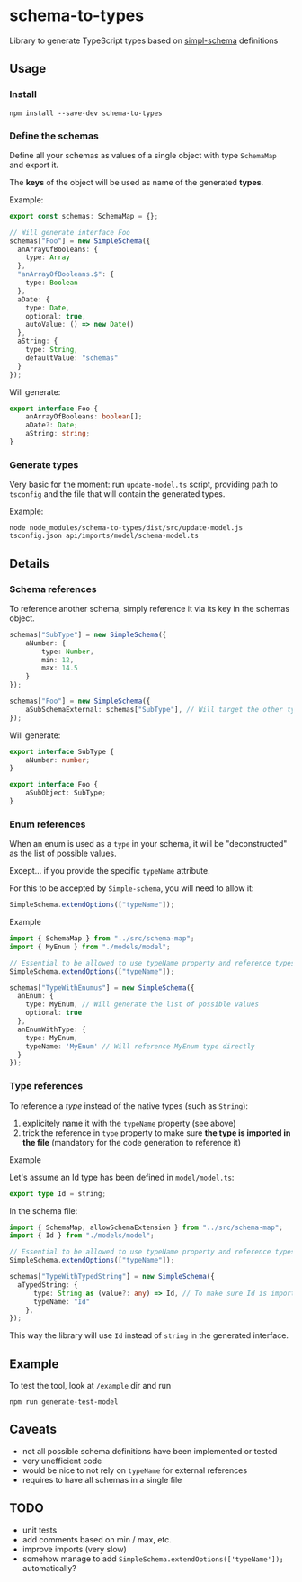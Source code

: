 # schema-to-types
Library to generate TypeScript types based on [simpl-schema](https://github.com/aldeed/simpl-schema) definitions

## Usage

### Install
```shell script
npm install --save-dev schema-to-types
```

### Define the schemas

Define all your schemas as values of a single object with type `SchemaMap` and export it.

The **keys** of the object will be used as name of the generated **types**.

Example:

```typescript
export const schemas: SchemaMap = {};

// Will generate interface Foo
schemas["Foo"] = new SimpleSchema({
  anArrayOfBooleans: {
    type: Array
  },
  "anArrayOfBooleans.$": {
    type: Boolean
  },
  aDate: {
    type: Date,
    optional: true,
    autoValue: () => new Date()
  },
  aString: {
    type: String,
    defaultValue: "schemas"
  }
});
```

Will generate:

```typescript
export interface Foo {
    anArrayOfBooleans: boolean[];
    aDate?: Date;
    aString: string;
}
```

### Generate types
Very basic for the moment: run `update-model.ts` script,
providing path to `tsconfig` and the file that will contain the generated types.

Example:

```shell script
node node_modules/schema-to-types/dist/src/update-model.js tsconfig.json api/imports/model/schema-model.ts
```

## Details

### Schema references

To reference another schema, simply reference it via its key in the schemas object.

```typescript
schemas["SubType"] = new SimpleSchema({
    aNumber: {
        type: Number,
        min: 12,
        max: 14.5
    }
});

schemas["Foo"] = new SimpleSchema({
    aSubSchemaExternal: schemas["SubType"], // Will target the other type
});
```

Will generate:

```typescript
export interface SubType {
    aNumber: number;
}

export interface Foo {
    aSubObject: SubType;
}
```


### Enum references

When an enum is used as a `type` in your schema, it will be "deconstructed" as the list of possible values.

Except... if you provide the specific `typeName` attribute.

For this to be accepted by `Simple-schema`, you will need to allow it:

```typescript
SimpleSchema.extendOptions(["typeName"]);
```

Example

```typescript
import { SchemaMap } from "../src/schema-map";
import { MyEnum } from "./models/model";

// Essential to be allowed to use typeName property and reference types explicitly
SimpleSchema.extendOptions(["typeName"]);

schemas["TypeWithEnumus"] = new SimpleSchema({
  anEnum: {
    type: MyEnum, // Will generate the list of possible values
    optional: true
  },
  anEnumWithType: {
    type: MyEnum,
    typeName: 'MyEnum' // Will reference MyEnum type directly
  }
});
```

### Type references

To reference a *type* instead of the native types (such as `String`):

1. explicitely name it with the `typeName` property (see above)
2. trick the reference in `type` property to make sure **the type is imported in the file** (mandatory for the code generation to reference it)

Example

Let's assume an Id type has been defined in `model/model.ts`:

````typescript
export type Id = string;
````

In the schema file:

```typescript
import { SchemaMap, allowSchemaExtension } from "../src/schema-map";
import { Id } from "./models/model";

// Essential to be allowed to use typeName property and reference types explicitly
SimpleSchema.extendOptions(["typeName"]);

schemas["TypeWithTypedString"] = new SimpleSchema({
  aTypedString: {
      type: String as (value?: any) => Id, // To make sure Id is imported
      typeName: "Id"
    },
});
```

This way the library will use `Id` instead of `string` in the generated interface.

## Example
To test the tool, look at `/example` dir and run

```shell script
npm run generate-test-model
```

## Caveats

- not all possible schema definitions have been implemented or tested
- very unefficient code
- would be nice to not rely on `typeName` for external references
- requires to have all schemas in a single file

## TODO

- unit tests
- add comments based on min / max, etc.
- improve imports (very slow)
- somehow manage to add `SimpleSchema.extendOptions(['typeName']);` automatically?
